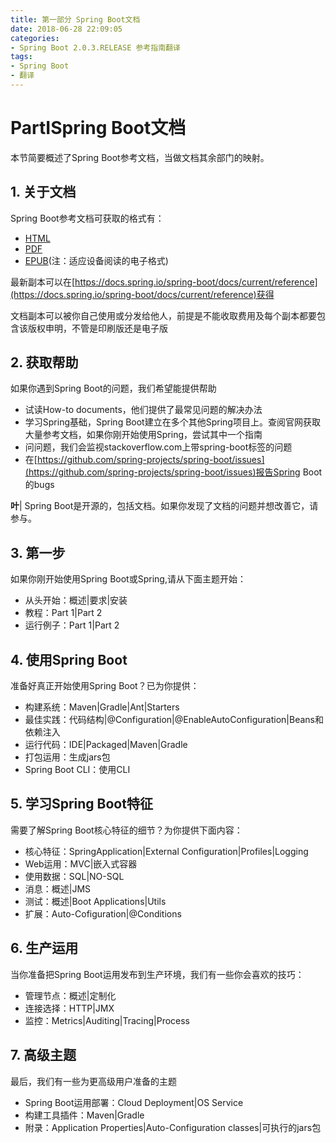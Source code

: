 ```yaml
---
title: 第一部分 Spring Boot文档
date: 2018-06-28 22:09:05
categories:
- Spring Boot 2.0.3.RELEASE 参考指南翻译
tags:
- Spring Boot
- 翻译
---
```

# PartⅠSpring Boot文档

本节简要概述了Spring Boot参考文档，当做文档其余部门的映射。

## 1. 关于文档

Spring Boot参考文档可获取的格式有：

* [HTML](https://docs.spring.io/spring-boot/docs/2.0.3.RELEASE/reference/html)
* [PDF](https://docs.spring.io/spring-boot/docs/2.0.3.RELEASE/reference/pdf/spring-boot-reference.pdf)
* [EPUB](https://docs.spring.io/spring-boot/docs/2.0.3.RELEASE/reference/epub/spring-boot-reference.epub)(注：适应设备阅读的电子格式)

最新副本可以在[https://docs.spring.io/spring-boot/docs/current/reference](https://docs.spring.io/spring-boot/docs/current/reference)获得

文档副本可以被你自己使用或分发给他人，前提是不能收取费用及每个副本都要包含该版权申明，不管是印刷版还是电子版

## 2. 获取帮助

如果你遇到Spring Boot的问题，我们希望能提供帮助

* 试读How-to documents，他们提供了最常见问题的解决办法
* 学习Spring基础，Spring Boot建立在多个其他Spring项目上。查阅官网获取大量参考文档，如果你刚开始使用Spring，尝试其中一个指南
* 问问题，我们会监视stackoverflow.com上带spring-boot标签的问题
* 在[https://github.com/spring-projects/spring-boot/issues](https://github.com/spring-projects/spring-boot/issues)报告Spring Boot的bugs

**叶**| Spring Boot是开源的，包括文档。如果你发现了文档的问题并想改善它，请参与。

## 3. 第一步

如果你刚开始使用Spring Boot或Spring,请从下面主题开始：

* 从头开始：概述|要求|安装
* 教程：Part 1|Part 2
* 运行例子：Part 1|Part 2

## 4. 使用Spring Boot

准备好真正开始使用Spring Boot？已为你提供：

* 构建系统：Maven|Gradle|Ant|Starters
* 最佳实践：代码结构|@Configuration|@EnableAutoConfiguration|Beans和依赖注入
* 运行代码：IDE|Packaged|Maven|Gradle
* 打包运用：生成jars包
* Spring Boot CLI：使用CLI

## 5. 学习Spring Boot特征

需要了解Spring Boot核心特征的细节？为你提供下面内容：

* 核心特征：SpringApplication|External Configuration|Profiles|Logging
* Web运用：MVC|嵌入式容器
* 使用数据：SQL|NO-SQL
* 消息：概述|JMS
* 测试：概述|Boot Applications|Utils
* 扩展：Auto-Cofiguration|@Conditions

## 6. 生产运用

当你准备把Spring Boot运用发布到生产环境，我们有一些你会喜欢的技巧：

* 管理节点：概述|定制化
* 连接选择：HTTP|JMX
* 监控：Metrics|Auditing|Tracing|Process

## 7. 高级主题

最后，我们有一些为更高级用户准备的主题

* Spring Boot运用部署：Cloud Deployment|OS Service
* 构建工具插件：Maven|Gradle
* 附录：Application Properties|Auto-Configuration classes|可执行的jars包





